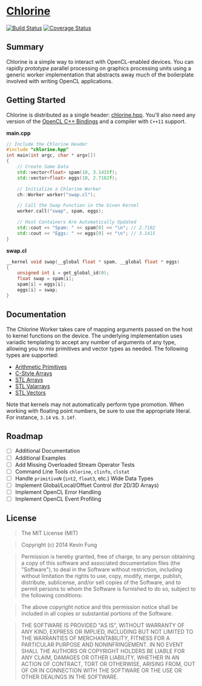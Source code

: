 # [Chlorine](http://polytonic.github.io/Chlorine/)
[![Build Status](http://img.shields.io/travis/Polytonic/Chlorine.svg?style=flat-square)](https://travis-ci.org/Polytonic/Chlorine)
[![Coverage Status](http://img.shields.io/coveralls/Polytonic/Chlorine.svg?style=flat-square)](https://coveralls.io/r/Polytonic/Chlorine)

## Summary
Chlorine is a simple way to interact with OpenCL-enabled devices. You can rapidly *prototype* parallel processing on graphics processing units using a generic worker implementation that abstracts away much of the boilerplate involved with writing OpenCL applications.

## Getting Started
Chlorine is distributed as a single header: [chlorine.hpp](https://github.com/Polytonic/Chlorine/blob/master/chlorine/chlorine.hpp). You'll also need any version of the [OpenCL C++ Bindings](http://www.khronos.org/registry/cl/api/1.1/cl.hpp) and a compiler with `C++11` support.

**main.cpp**
```c++
// Include the Chlorine Header
#include "chlorine.hpp"
int main(int argc, char * argv[])
{
    // Create Some Data
    std::vector<float> spam(10, 3.1415f);
    std::vector<float> eggs(10, 2.7182f);

    // Initialize a Chlorine Worker
    ch::Worker worker("swap.cl");

    // Call the Swap Function in the Given Kernel
    worker.call("swap", spam, eggs);

    // Host Containers Are Automatically Updated
    std::cout << "Spam: " << spam[0] << "\n"; // 2.7182
    std::cout << "Eggs: " << eggs[0] << "\n"; // 3.1415
}
```
**swap.cl**
```c
__kernel void swap(__global float * spam, __global float * eggs)
{
    unsigned int i = get_global_id(0);
    float swap = spam[i];
    spam[i] = eggs[i];
    eggs[i] = swap;
}
```

## Documentation
The Chlorine Worker takes care of mapping arguments passed on the host to kernel functions on the device. The underlying implementation uses variadic templating to accept any number of arguments of any type, allowing you to mix primitives and vector types as needed. The following types are supported:

- [Arithmetic Primitives](http://www.cplusplus.com/reference/type_traits/is_arithmetic/)
- [C-Style Arrays](http://www.cplusplus.com/doc/tutorial/arrays/)
- [STL Arrays](http://www.cplusplus.com/reference/array/array/)
- [STL Valarrays](http://www.cplusplus.com/reference/valarray/)
- [STL Vectors](http://www.cplusplus.com/reference/vector/vector/)

Note that kernels may not automatically perform type promotion. When working with floating point numbers, be sure to use the appropriate literal. For instance, `3.14` vs. `3.14f`.

## Roadmap
- [ ] Additional Documentation
- [ ] Additional Examples
- [ ] Add Missing Overloaded Stream Operator Tests
- [ ] Command Line Tools `chlorine`, `clinfo`, `clstat`
- [ ] Handle `primitiveN` (`int2`, `float3`, etc.) Wide Data Types
- [ ] Implement Global/Local/Offset Control (for 2D/3D Arrays)
- [ ] Implement OpenCL Error Handling
- [ ] Implement OpenCL Event Profiling

## License
>The MIT License (MIT)

>Copyright (c) 2014 Kevin Fung

>Permission is hereby granted, free of charge, to any person obtaining a copy of this software and associated documentation files (the "Software"), to deal in the Software without restriction, including without limitation the rights to use, copy, modify, merge, publish, distribute, sublicense, and/or sell copies of the Software, and to permit persons to whom the Software is furnished to do so, subject to the following conditions:

>The above copyright notice and this permission notice shall be included in all copies or substantial portions of the Software.

>THE SOFTWARE IS PROVIDED "AS IS", WITHOUT WARRANTY OF ANY KIND, EXPRESS OR IMPLIED, INCLUDING BUT NOT LIMITED TO THE WARRANTIES OF MERCHANTABILITY, FITNESS FOR A PARTICULAR PURPOSE AND NONINFRINGEMENT. IN NO EVENT SHALL THE AUTHORS OR COPYRIGHT HOLDERS BE LIABLE FOR ANY CLAIM, DAMAGES OR OTHER LIABILITY, WHETHER IN AN ACTION OF CONTRACT, TORT OR OTHERWISE, ARISING FROM, OUT OF OR IN CONNECTION WITH THE SOFTWARE OR THE USE OR OTHER DEALINGS IN THE SOFTWARE.
